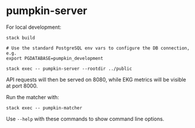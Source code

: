 # pumpkin-server


For local development:

```
stack build

# Use the standard PostgreSQL env vars to configure the DB connection, e.g.
export PGDATABASE=pumpkin_development

stack exec -- pumpkin-server --rootdir ../public
```

API requests will then be served on 8080, while EKG metrics will be visible at port 8000.

Run the matcher with:
```
stack exec -- pumpkin-matcher
```

Use `--help` with these commands to show command line options.
